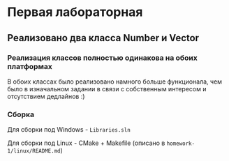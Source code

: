 # Первая лабораторная 

## Реализовано два класса Number и Vector

### Реализация классов полностью одинакова на обоих платформах  
В обоих классах было реализовано намного больше функционала, чем было в изначальном задании в связи с собственным интересом и отсутствием дедлайнов :)

### Сборка  
Для сборки под Windows - ```Libraries.sln```  

Для сборки под Linux - CMake + Makefile (описано в ```homework-1/linux/README.md```)
